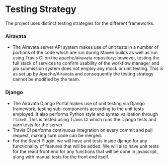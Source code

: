 # Testing Strategy
The project uses distinct testing strategies for the different frameworks.

### Airavata
- The Airavata server API system makes use of unit tests in a number of portions of the code which are run during Maven builds as well as run using Travis CI on the apache/airavata repository; however, testing the full stack of services to confirm usability of the workflow manager and job submission system does not employ any mock or unit testing. This is as set up by Apache/Airavata and consequently the testing strategy cannot be modified by the team.


### Django
- The Airavata Django Portal makes use of unit testing via Django framework, testing sub-components according to the unit tests employed. It also performs Python style and syntax validation through `flake8`. This is tested using Travis CI which runs the Django tests and yarn tests for the server.
- Travis CI performs continuous integration on every commit and pull request, making sure code can be merged.
- For the React Plugin, we will have unit tests inside django for any functionality of features that will be added. We will also have unit tests for the react front end for any functions that will be done in javascript, along with manual tests for the front end itself.